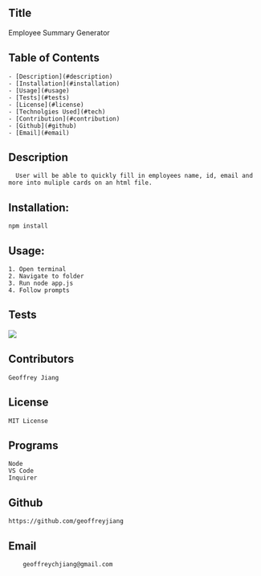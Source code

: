 

  ## Title
  Employee Summary Generator

  ## Table of Contents
    - [Description](#description)
    - [Installation](#installation)
    - [Usage](#usage)
    - [Tests](#tests)
    - [License](#license)
    - [Technolgies Used](#tech)
    - [Contribution](#contribution)
    - [Github](#github)
    - [Email](#email)
    
  ## Description
      User will be able to quickly fill in employees name, id, email and more into muliple cards on an html file.
  ## Installation:
    npm install
  ## Usage:
    1. Open terminal
    2. Navigate to folder
    3. Run node app.js
    4. Follow prompts
  ## Tests
   <img src="assets/images/employee_sum_gen.gif">
   
  ## Contributors
    Geoffrey Jiang  
  ## License
    MIT License  
  ## Programs
    Node
    VS Code
    Inquirer   
  ## Github
    https://github.com/geoffreyjiang
  ## Email
    	geoffreychjiang@gmail.com